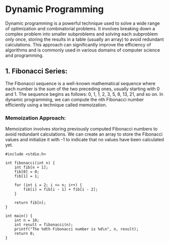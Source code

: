 # Dynamic Programming
 Dynamic programming is a powerful technique used to solve a wide range of optimization and combinatorial problems. It involves breaking down a complex problem into smaller subproblems and solving each subproblem only once, storing the results in a table (usually an array) to avoid redundant calculations. This approach can significantly improve the efficiency of algorithms and is commonly used in various domains of computer science and programming.

 ## 1. Fibonacci Series:

The Fibonacci sequence is a well-known mathematical sequence where each number is the sum of the two preceding ones, usually starting with 0 and 1. The sequence begins as follows: 0, 1, 1, 2, 3, 5, 8, 13, 21, and so on. In dynamic programming, we can compute the nth Fibonacci number efficiently using a technique called memoization.

### Memoization Approach:

Memoization involves storing previously computed Fibonacci numbers to avoid redundant calculations. We can create an array to store the Fibonacci values and initialize it with -1 to indicate that no values have been calculated yet.

```
#include <stdio.h>

int fibonacci(int n) {
    int fib[n + 1];
    fib[0] = 0;
    fib[1] = 1;

    for (int i = 2; i <= n; i++) {
        fib[i] = fib[i - 1] + fib[i - 2];
    }

    return fib[n];
}

int main() {
    int n = 10;
    int result = fibonacci(n);
    printf("The %dth Fibonacci number is %d\n", n, result);
    return 0;
}
```

